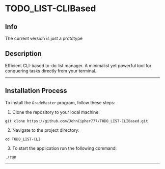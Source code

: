 # TODO_LIST-CLIBased

## Info
The current version is just a prototype
## Description
Efficient CLI-based to-do list manager.
 A minimalist yet powerful tool for conquering tasks directly from your terminal.

 __________________________________
 ## Installation Process

To install the `GradeMaster` program, follow these steps:

1. Clone the repository to your local machine:
```
git clone https://github.com/JohnCipher777/TODO_LIST-CLIBased.git
```
2. Navigate to the project directory:
```
cd TODO_LIST-CLI
```
3. To start the application run the following command:
```
./run
```
 __________________________________

